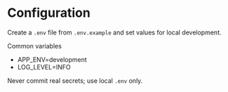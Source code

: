 # Configuration

Create a `.env` file from `.env.example` and set values for local development.

Common variables
- APP_ENV=development
- LOG_LEVEL=INFO

Never commit real secrets; use local `.env` only.

